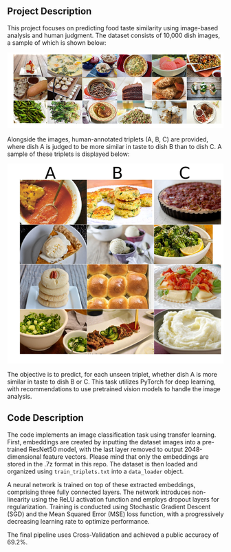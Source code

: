 ## Project Description

This project focuses on predicting food taste similarity using image-based analysis and human judgment. The dataset consists of 10,000 dish images, a sample of which is shown below:

![Sample Dish Images](dataset/image1.png)

Alongside the images, human-annotated triplets (A, B, C) are provided, where dish A is judged to be more similar in taste to dish B than to dish C. A sample of these triplets is displayed below:

![Sample Triplets](dataset/image2.png)

The objective is to predict, for each unseen triplet, whether dish A is more similar in taste to dish B or C. This task utilizes PyTorch for deep learning, with recommendations to use pretrained vision models to handle the image analysis.

## Code Description

The code implements an image classification task using transfer learning. First, embeddings are created by inputting the dataset images into a pre-trained ResNet50 model, with the last layer removed to output 2048-dimensional feature vectors. Please mind that only the embeddings are stored in the .7z format in this repo. The dataset is then loaded and organized using `train_triplets.txt` into a `data_loader` object. 

A neural network is trained on top of these extracted embeddings, comprising three fully connected layers. The network introduces non-linearity using the ReLU activation function and employs dropout layers for regularization. Training is conducted using Stochastic Gradient Descent (SGD) and the Mean Squared Error (MSE) loss function, with a progressively decreasing learning rate to optimize performance.

The final pipeline uses Cross-Validation and achieved a public accuracy of 69.2%.